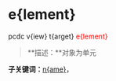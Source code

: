 # e{lement}
pcdc v{iew} t{arget} <span style='color: red;'>e{lement}</span>
> **描述：**对象为单元

**子关键词：**[n{ame}](v{iew}/t{arget}/e{lement}/n{ame}/)，
